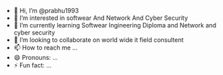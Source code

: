 - 👋 Hi, I’m @prabhu1993
- 👀 I’m interested in softwear And Network And Cyber Security
- 🌱 I’m currently learning Softwear Ingineering Diploma and Network and cyber security
- 💞️ I’m looking to collaborate on world wide it field consultent
- 📫 How to reach me ...
- 😄 Pronouns: ...
- ⚡ Fun fact: ...

<!---
prabhu1993/prabhu1993 is a ✨ special ✨ repository because its `README.md` (this file) appears on your GitHub profile.
You can click the Preview link to take a look at your changes.
--->
